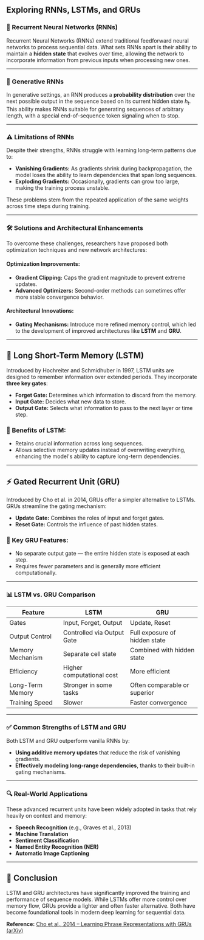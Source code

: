 ## Exploring RNNs, LSTMs, and GRUs

### 🔁 Recurrent Neural Networks (RNNs)

Recurrent Neural Networks (RNNs) extend traditional feedforward neural networks to process sequential data. What sets RNNs apart is their ability to maintain a **hidden state** that evolves over time, allowing the network to incorporate information from previous inputs when processing new ones.

---

### 🧬 Generative RNNs

In generative settings, an RNN produces a **probability distribution** over the next possible output in the sequence based on its current hidden state $h_t$. This ability makes RNNs suitable for generating sequences of arbitrary length, with a special end-of-sequence token signaling when to stop.

---

### ⚠️ Limitations of RNNs

Despite their strengths, RNNs struggle with learning long-term patterns due to:

* **Vanishing Gradients:** As gradients shrink during backpropagation, the model loses the ability to learn dependencies that span long sequences.
* **Exploding Gradients:** Occasionally, gradients can grow too large, making the training process unstable.

These problems stem from the repeated application of the same weights across time steps during training.

---

### 🛠️ Solutions and Architectural Enhancements

To overcome these challenges, researchers have proposed both optimization techniques and new network architectures:

#### Optimization Improvements:

* **Gradient Clipping:** Caps the gradient magnitude to prevent extreme updates.
* **Advanced Optimizers:** Second-order methods can sometimes offer more stable convergence behavior.

#### Architectural Innovations:

* **Gating Mechanisms:** Introduce more refined memory control, which led to the development of improved architectures like **LSTM** and **GRU**.

---

## 🧠 Long Short-Term Memory (LSTM)

Introduced by Hochreiter and Schmidhuber in 1997, LSTM units are designed to remember information over extended periods. They incorporate **three key gates**:

* **Forget Gate:** Determines which information to discard from the memory.
* **Input Gate:** Decides what new data to store.
* **Output Gate:** Selects what information to pass to the next layer or time step.

### 🔑 Benefits of LSTM:

* Retains crucial information across long sequences.
* Allows selective memory updates instead of overwriting everything, enhancing the model's ability to capture long-term dependencies.

---

## ⚡ Gated Recurrent Unit (GRU)

Introduced by Cho et al. in 2014, GRUs offer a simpler alternative to LSTMs. GRUs streamline the gating mechanism:

* **Update Gate:** Combines the roles of input and forget gates.
* **Reset Gate:** Controls the influence of past hidden states.

### 🚀 Key GRU Features:

* No separate output gate — the entire hidden state is exposed at each step.
* Requires fewer parameters and is generally more efficient computationally.

---

### 📊 LSTM vs. GRU Comparison

| Feature          | LSTM                       | GRU                           |
| ---------------- | -------------------------- | ----------------------------- |
| Gates            | Input, Forget, Output      | Update, Reset                 |
| Output Control   | Controlled via Output Gate | Full exposure of hidden state |
| Memory Mechanism | Separate cell state        | Combined with hidden state    |
| Efficiency       | Higher computational cost  | More efficient                |
| Long-Term Memory | Stronger in some tasks     | Often comparable or superior  |
| Training Speed   | Slower                     | Faster convergence            |

---

### ✅ Common Strengths of LSTM and GRU

Both LSTM and GRU outperform vanilla RNNs by:

* **Using additive memory updates** that reduce the risk of vanishing gradients.
* **Effectively modeling long-range dependencies**, thanks to their built-in gating mechanisms.

---

### 🔍 Real-World Applications

These advanced recurrent units have been widely adopted in tasks that rely heavily on context and memory:

* **Speech Recognition** (e.g., Graves et al., 2013)
* **Machine Translation**
* **Sentiment Classification**
* **Named Entity Recognition (NER)**
* **Automatic Image Captioning**

---

## 📝 Conclusion

LSTM and GRU architectures have significantly improved the training and performance of sequence models. While LSTMs offer more control over memory flow, GRUs provide a lighter and often faster alternative. Both have become foundational tools in modern deep learning for sequential data.

**Reference:**
[Cho et al., 2014 – Learning Phrase Representations with GRUs (arXiv)](https://arxiv.org/pdf/1412.3555)
